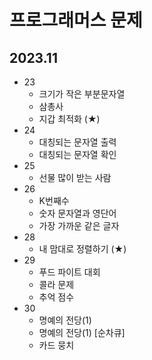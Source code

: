 # 프로그래머스 문제
## 2023.11
- 23
  - 크기가 작은 부분문자열
  - 삼총사
  - 지갑 최적화 (★)
- 24
  - 대칭되는 문자열 출력
  - 대칭되는 문자열 확인
- 25
  - 선물 많이 받는 사람
- 26
  - K번째수
  - 숫자 문자열과 영단어
  - 가장 가까운 같은 글자
- 28
  - 내 맘대로 정렬하기 (★)
- 29
  - 푸드 파이트 대회
  - 콜라 문제
  - 추억 점수
- 30
  - 명예의 전당(1)
  - 명예의 전당(1) [순차큐]
  - 카드 뭉치
